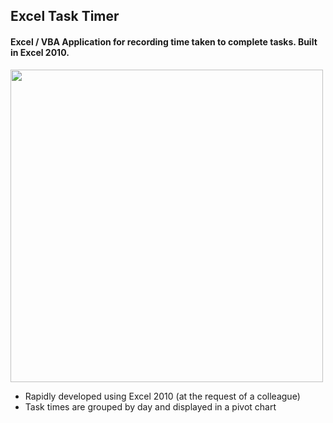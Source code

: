 ## Excel Task Timer

#### Excel / VBA Application for recording time taken to complete tasks. Built in Excel 2010.

<img
  width="500"
  alt=""
  src="https://imgur.com/KLhXgsR.png"
/>
 
+ Rapidly developed using Excel 2010 (at the request of a colleague)
+ Task times are grouped by day and displayed in a pivot chart
